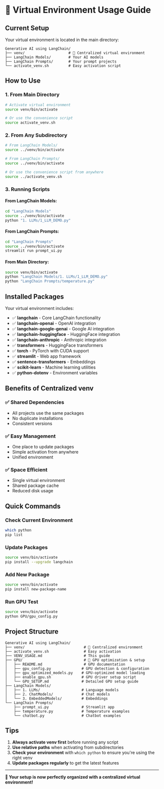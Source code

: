 # 🐍 Virtual Environment Usage Guide

## Current Setup
Your virtual environment is located in the main directory:
```
Generative AI using LangChain/
├── venv/                    # 🎯 Centralized virtual environment
├── LangChain Models/        # Your AI models
├── LangChain Prompts/       # Your prompt projects
└── activate_venv.sh         # Easy activation script
```

## How to Use

### 1. **From Main Directory**
```bash
# Activate virtual environment
source venv/bin/activate

# Or use the convenience script
source activate_venv.sh
```

### 2. **From Any Subdirectory**
```bash
# From LangChain Models/
source ../venv/bin/activate

# From LangChain Prompts/
source ../venv/bin/activate

# Or use the convenience script from anywhere
source ../activate_venv.sh
```

### 3. **Running Scripts**

#### From LangChain Models:
```bash
cd "LangChain Models"
source ../venv/bin/activate
python "1. LLMs/1_LLM_DEMO.py"
```

#### From LangChain Prompts:
```bash
cd "LangChain Prompts"
source ../venv/bin/activate
streamlit run prompt_ui.py
```

#### From Main Directory:
```bash
source venv/bin/activate
python "LangChain Models/1. LLMs/1_LLM_DEMO.py"
python "LangChain Prompts/temperature.py"
```

## Installed Packages

Your virtual environment includes:
- ✅ **langchain** - Core LangChain functionality
- ✅ **langchain-openai** - OpenAI integration
- ✅ **langchain-google-genai** - Google AI integration
- ✅ **langchain-huggingface** - HuggingFace integration
- ✅ **langchain-anthropic** - Anthropic integration
- ✅ **transformers** - HuggingFace transformers
- ✅ **torch** - PyTorch with CUDA support
- ✅ **streamlit** - Web app framework
- ✅ **sentence-transformers** - Embeddings
- ✅ **scikit-learn** - Machine learning utilities
- ✅ **python-dotenv** - Environment variables

## Benefits of Centralized venv

### ✅ **Shared Dependencies**
- All projects use the same packages
- No duplicate installations
- Consistent versions

### ✅ **Easy Management**
- One place to update packages
- Simple activation from anywhere
- Unified environment

### ✅ **Space Efficient**
- Single virtual environment
- Shared package cache
- Reduced disk usage

## Quick Commands

### Check Current Environment
```bash
which python
pip list
```

### Update Packages
```bash
source venv/bin/activate
pip install --upgrade langchain
```

### Add New Package
```bash
source venv/bin/activate
pip install new-package-name
```

### Run GPU Test
```bash
source venv/bin/activate
python GPU/gpu_config.py
```

## Project Structure

```
Generative AI using LangChain/
├── venv/                           # 🎯 Centralized environment
├── activate_venv.sh                # Easy activation
├── VENV_USAGE.md                   # This guide
├── GPU/                            # 🚀 GPU optimization & setup
│   ├── README.md                   # GPU documentation
│   ├── gpu_config.py              # GPU detection & configuration
│   ├── gpu_optimized_models.py    # GPU-optimized model loading
│   ├── enable_gpu.sh              # GPU driver setup script
│   └── GPU_SETUP.md               # Detailed GPU setup guide
├── LangChain Models/
│   ├── 1. LLMs/                   # Language models
│   ├── 2. ChatModels/             # Chat models
│   └── 3. EmbeddedModels/         # Embeddings
└── LangChain Prompts/
    ├── prompt_ui.py               # Streamlit app
    ├── temperature.py             # Temperature examples
    └── chatbot.py                 # Chatbot examples
```

## Tips

1. **Always activate venv first** before running any script
2. **Use relative paths** when activating from subdirectories
3. **Check your environment** with `which python` to ensure you're using the right venv
4. **Update packages regularly** to get the latest features

---

**🎉 Your setup is now perfectly organized with a centralized virtual environment!** 
